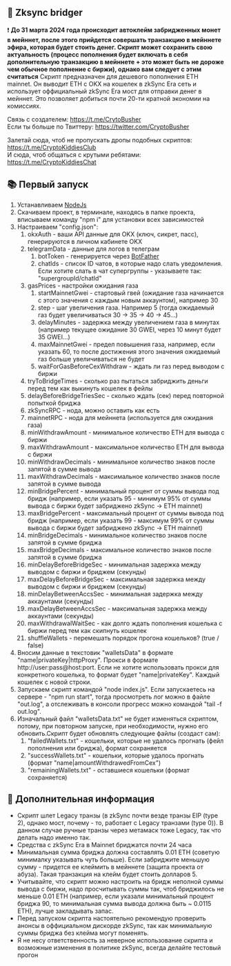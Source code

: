 ## 🚀 Zksync bridger
❗️ <b>До 31 марта 2024 года происходит автоклейм забридженных монет в мейннет, после этого прийдется совершать транзакцию в мейннете эфира, которая будет стоить денег. Скрипт может сохранить свою актуальность (процесс пополнения будет включать в себя дополнительную транзакцию в мейннете + это может быть не дороже чем обычное пополнение с биржи), однако вам следует с этим считаться</b>
Скрипт предназначен для дешевого пополнения ETH mainnet. Он выводит ETH c OKX на кошелек в zkSync Era сеть и использует оффициальный zkSync Era мост для отправки денег в мейннет. Это позволяет добиться почти 20-ти кратной экономии на комиссиях.

Связь с создателем: https://t.me/CrytoBusher <br>
Если ты больше по Твиттеру: https://twitter.com/CryptoBusher <br>

Залетай сюда, чтоб не пропускать дропы подобных скриптов: https://t.me/CryptoKiddiesClub <br>
И сюда, чтоб общаться с крутыми ребятами: https://t.me/CryptoKiddiesChat <br>

## 📚 Первый запуск
1. Устанавливаем [NodeJs](https://nodejs.org/en/download)
2. Скачиваем проект, в терминале, находясь в папке проекта, вписываем команду "npm i" для установки всех зависимостей
3. Настраиваем "config.json":
   1. okxAuth - ваши API данные для OKX (ключ, сикрет, пасс), генерируются в личном кабинете OKX
   2. telegramData - данные для логов в телеграм
      1. botToken - генерируется через [BotFather](https://t.me/BotFather)
      2. chatIds - список ID чатов, в которые надо слать уведомления. Если хотите слать в чат супергруппы - указываете так: "supergroupId/chatId"
   3. gasPrices - настройки ожидания газа
      1. startMainnetGwei - стартовый гвей (ожидание газа начинается с этого значения с каждым новым аккаунтом), например 30
      2. step - шаг увеличения газа. Например 5 (тогда ожидаемый газ будет увеличиваться 30 -> 35 -> 40 -> 45...)
      3. delayMinutes - задержка между увеличением газа в минутах (например текущее ожидание 30 GWEI, через 10 минут будет 35 GWEI...)
      4. maxMainnetGwei - предел повышения газа, например, если указать 60, то после достижения этого значения ожидаемый газ больше увеличиваться не будет
      5. waitForGasBeforeCexWithdraw - ждать ли газ перед выводом с биржи
   4. tryToBridgeTimes - сколько раз пытаться забриджить деньги перед тем как выкинуть кошелек в фейлы
   5. delayBeforeBridgeTriesSec - сколько ждать (сек) перед повторной попыткой бриджа
   6. zkSyncRPC - нода, можно оставить как есть
   7. mainnetRPC - нода для мейннета (используется для ожидания газа)
   8. minWithdrawAmount - минимальное количество ETH для вывода с биржи
   9. maxWithdrawAmount - максимальное количество ETH для вывода с биржи
   10. minWithdrawDecimals - минимальное количество знаков после запятой в сумме вывода
   11. maxWithdrawDecimals - максимальное количество знаков после запятой в сумме вывода
   12. minBridgePercent - минимальный процент от суммы вывода под бридж (например, если указать 95 - минимум 95% от суммы вывода с биржи будет забриджено zkSync -> ETH mainnet)
   13. maxBridgePercent - максимальный процент от суммы вывода под бридж (например, если указать 99 - максимум 99% от суммы вывода с биржи будет забриджено zkSync -> ETH mainnet)
   14. minBridgeDecimals - минимальное количество знаков после запятой в сумме бриджа
   15. maxBridgeDecimals - максимальное количество знаков после запятой в сумме бриджа
   16. minDelayBeforeBridgeSec - минимальная задержка между выводом с биржи и бриджем (секунды)
   17. maxDelayBeforeBridgeSec - максимальная задержка между выводом с биржи и бриджем (секунды)
   18. minDelayBetweenAccsSec - минимальная задержка между аккаунтами (секунды)
   19. maxDelayBetweenAccsSec - максимальная задержка между аккаунтами (секунды)
   20. maxWithdrawalWaitSec - как долго ждать пополнения кошелька с биржи перед тем как скипнуть кошелек
   21. shuffleWallets - перемешать порядок прогона кошельков? (true / false)
4. Вносим данные в текстовик "walletsData" в формате "name|privateKey|httpProxy". Прокси в формате http://user:pass@host:port. Если не хотите использовать прокси для конкретного кошелька, то формат будет "name|privateKey". Каждый кошелек с новой строки.
5. Запускаем скрипт командой "node index.js". Если запускаетесь на сервере - "npm run start", тогда просмотреть лог можно в файле "out.log", а отслеживать в консоли прогресс можно командой "tail -f out.log".
6. Изначальный файл "walletsData.txt" не будет изменяться скриптом, потому, при повторном запуске, при необходимости, нужно его обновить.Скрипт будет обновлять следующие файлы (создаст сам):
   1. "failedWallets.txt" - кошельки, которые не удалось прогнать (фейл пополнения или бриджа), формат сохраняется
   2. "successWallets.txt" - кошельки, которые удалось прогнать (формат "name|amountWithdrawedFromCex")
   3. "remainingWallets.txt" - оставшиеся кошельки (формат сохраняется)

## 🤔 Дополнительная информация
- Скрипт шлет Legacy транзы (в zkSync почти везде транзы EIP (type 2), однако мост, почему - то, работает с Legacy транзами (type 0)). В данном случае ручные транзы через метамаск тоже Legacy, так что делать надо именно так. 
- Средства с zkSync Era в Mainnet бриджатся почти 24 часа
- Минимальная сумма бриджа должна составлять 0.01 ETH (советую минималку указывать чуть больше). Если забриджите меньшую сумму - придется ее клеймить в мейннете (защита проекта от абуза). Такая транзакция на клейм будет стоить долларов 5.
- Учитывайте, что скрипт можно настроить на бридж неполной суммы вывода с биржи, надо просчитывать суммы так, чтоб бриджилось не меньше 0.01 ETH (например, если указали минимальный процент бриджа 90, то минимальная сумма вывода должна быть ~ 0.0115 ETH), лучше закладывать запас.
- Перед запуском скрипта настоятельно рекомендую проверить анонсы в оффициальном дискорде zkSync, так как минимальную суммы бриджа без клейма могут поменять.
- Я не несу ответственность за неверное использование скрипта и возможные изменения в политике zkSync, всегда делайте тестовый прогон

